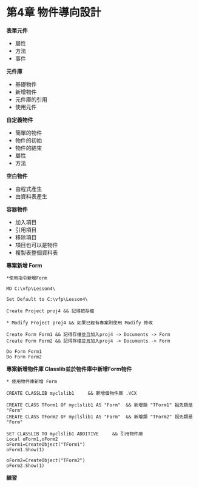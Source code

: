 # 第4章 物件導向設計

**表單元件** 

* 屬性
* 方法 
* 事件

**元件庫**

* 基礎物件
* 新增物件
* 元件庫的引用
* 使用元件

**自定義物件** 

* 簡單的物件
* 物件的初始 
* 物件的結束 
* 屬性
* 方法

**空白物件** 

* 由程式產生
* 由資料表產生

**容器物件**

* 加入項目
* 引用項目
* 移除項目
* 項目也可以是物件
* 複製表整個資料表

**專案新增 Form**

```text
*使用指令新增Form

MD C:\vfp\Lesson4\

Set Default to C:\vfp\Lesson4\

Create Project proj4 && 記得按存檔

* Modify Project proj4 && 如果已經有專案則使用 Modify 修改

Create Form Form1 && 記得存檔並且加入proj4 -> Documents -> Form 
Create Form Form2 && 記得存檔並且加入proj4 -> Documents -> Form 

Do Form Form1
Do Form Form2
```

**專案新增物件庫 Classlib並於物件庫中新增Form物件**

```text
* 使用物件庫新增 Form

CREATE CLASSLIB myclslib1     && 新增個物件庫 .VCX 

CREATE CLASS TForm1 OF myclslib1 AS "Form"  && 新增類 "TForm1" 祖先類是 "Form"
CREATE CLASS TForm2 OF myclslib1 AS "Form"  && 新增類 "TForm2" 祖先類是 "Form"

SET CLASSLIB TO myclslib1 ADDITIVE     && 引用物件庫
Local oForm1,oForm2
oForm1=CreateObject("TForm1")
oForm1.Show(1)

oForm2=CreateObject("TForm2")
oForm2.Show(1)

```

**練習**



